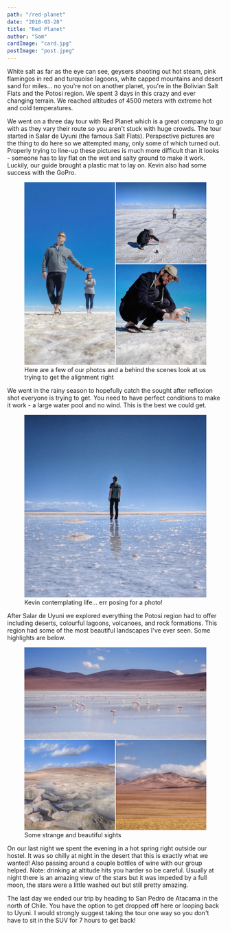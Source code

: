 ```yaml
---
path: "/red-planet"
date: "2018-03-28"
title: "Red Planet"
author: "Sam"
cardImage: "card.jpg"
postImage: "post.jpeg"
---
```


White salt as far as the eye can see, geysers shooting out hot steam, pink flamingos in red and turquoise lagoons, white capped mountains and desert sand for miles… no you're not on another planet, you're in the Bolivian Salt Flats and the Potosi region. We spent 3 days in this crazy and ever changing terrain. We reached altitudes of 4500 meters with extreme hot and cold temperatures.

We went on a three day tour with Red Planet which is a great company to go with as they vary their route so you aren't stuck with huge crowds. The tour started in Salar de Uyuni (the famous Salt Flats). Perspective pictures are the thing to do here so we attempted many, only some of which turned out. Properly trying to line-up these pictures is much more difficult than it looks - someone has to lay flat on the wet and salty ground to make it work. Luckily, our guide brought a plastic mat to lay on. Kevin also had some success with the GoPro.

<figure>
  <img src="perspective.jpeg"/>
  <figcaption>
    Here are a few of our photos and a behind the scenes look at us trying to get the alignment right
  </figcaption>
</figure>

We went in the rainy season to hopefully catch the sought after reflexion shot everyone is trying to get. You need to have perfect conditions to make it work - a large water pool and no wind. This is the best we could get.

<figure>
  <img src="reflection.jpeg"/>
  <figcaption>
    Kevin contemplating life... err posing for a photo!
  </figcaption>
</figure>

After Salar de Uyuni we explored everything the Potosi region had to offer including deserts, colourful lagoons, volcanoes, and rock formations. This region had some of the most beautiful landscapes I've ever seen. Some highlights are below.

<figure>
  <img src="uyuni.jpg"/>
  <figcaption>
    Some strange and beautiful sights
  </figcaption>
</figure>

On our last night we spent the evening in a hot spring right outside our hostel. It was so chilly at night in the desert that this is exactly what we wanted! Also passing around a couple bottles of wine with our group helped. Note: drinking at altitude hits you harder so be careful. Usually at night there is an amazing view of the stars but it was impeded by a full moon, the stars were a little washed out but still pretty amazing.

The last day we ended our trip by heading to San Pedro de Atacama in the north of Chile. You have the option to get dropped off here or looping back to Uyuni. I would strongly suggest taking the tour one way so you don't have to sit in the SUV for 7 hours to get back!
